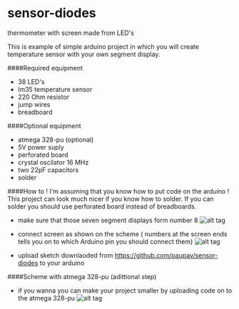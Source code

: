 # sensor-diodes
thermometer with screen made from LED's

This is example of simple arduino project in which you will create temperature sensor with your own segment display.

####Required equipment 
- 38 LED's
- lm35 temperature sensor
- 220 Ohm resistor
- jump wires
- breadboard

####Optional equipment
- atmega 328-pu (optional)
- 5V power suply
- perforated board
- crystal oscilator 16 MHz
- two 22pF capacitors
- solder


####How to
! I'm assuming that you know how to put code on the arduino
! This project can look much nicer if you know how to solder. If you can solder you should use perforated board instead of breadboards.


- make sure that those seven segment displays form number 8
![alt tag](https://github.com/paupav/pic/blob/master/izgled-broja.png)

- connect screen as shown on the scheme ( numbers at the screen ends tells you on to which Arduino pin you should connect them)
![alt tag](https://raw.githubusercontent.com/paupav/pic/master/shema-zavrsni.png)

- upload sketch downlaoded from https://github.com/paupav/sensor-diodes to your arduino

####Scheme with atmega 328-pu (adittional step)

- if you wanna you can make your project smaller by uploading code on to the atmega 328-pu
![alt tag](https://raw.githubusercontent.com/paupav/pic/master/shema-zavrsni-cijela.png)
